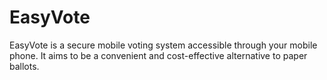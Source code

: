 # EasyVote
EasyVote is a secure mobile voting system accessible through your mobile phone. It aims to be a convenient and cost-effective alternative to paper ballots.
